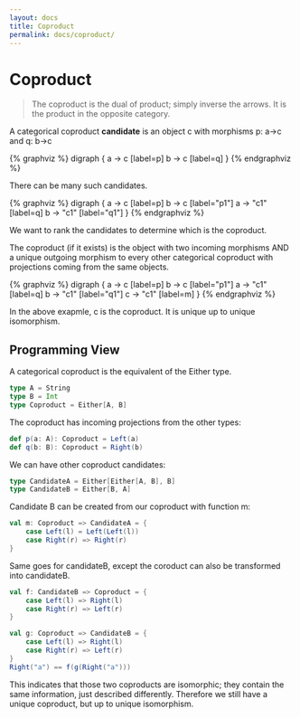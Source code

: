 ```yaml
---
layout: docs
title: Coproduct
permalink: docs/coproduct/
---
```

# Coproduct
> The coproduct is the dual of product; simply inverse the arrows. It is the product in the opposite category.

A categorical coproduct __candidate__ is an object c with morphisms p: a->c and q: b->c

{% graphviz %}
digraph {
    a -> c [label=p]
    b -> c [label=q]
}
{% endgraphviz %}

There can be many such candidates.

{% graphviz %}
digraph {
    a -> c [label=p]
    b -> c [label="p1"]
    a -> "c1" [label=q]
    b -> "c1" [label="q1"] 
}
{% endgraphviz %}

We want to rank the candidates to determine which is the coproduct.

The coproduct (if it exists) is the object with two incoming morphisms AND a unique outgoing morphism to every other categorical coproduct with projections coming from the same objects.

{% graphviz %}
digraph {
    a -> c [label=p]
    b -> c [label="p1"]
    a -> "c1" [label=q]
    b -> "c1" [label="q1"] 
    c -> "c1" [label=m]
}
{% endgraphviz %}

In the above exapmle, c is the coproduct. It is unique up to unique isomorphism.

## Programming View
A categorical coproduct is the equivalent of the Either type.
```scala
type A = String
type B = Int
type Coproduct = Either[A, B]
```

The coproduct has incoming projections from the other types:

```scala
def p(a: A): Coproduct = Left(a)
def q(b: B): Coproduct = Right(b)
```

We can have other coproduct candidates:
```scala
type CandidateA = Either[Either[A, B], B]
type CandidateB = Either[B, A]
```

Candidate B can be created from our coproduct with function m:
```scala
val m: Coproduct => CandidateA = {
    case Left(l) = Left(Left(l))
    case Right(r) => Right(r)
}
```

Same goes for candidateB, except the coroduct can also be transformed into candidateB.
```scala
val f: CandidateB => Coproduct = {
    case Left(l) => Right(l)
    case Right(r) => Left(r)
}

val g: Coproduct => CandidateB = {
    case Left(l) => Right(l)
    case Right(r) => Left(r)
}
Right("a") == f(g(Right("a")))
```

This indicates that those two coproducts are isomorphic; they contain the same information, just described differently.
Therefore we still have a unique coproduct, but up to unique isomorphism.